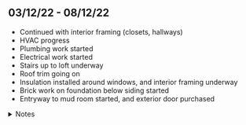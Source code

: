 ## 03/12/22 - 08/12/22

- Continued with interior framing (closets, hallways)
- HVAC progress
- Plumbing work started
- Electrical work started
- Stairs up to loft underway
- Roof trim going on
- Insulation installed around windows, and interior framing underway
- Brick work on foundation below siding started
- Entryway to mud room started, and exterior door purchased

<details>
<summary>Notes</summary>

_Jackson:_ This week felt good. Feeling like progress is being made at a good rate now. We were over on Wednesday and there were 5 different sets of contractors there working on different aspects of the house. Gives us hope that maybe the "ready in the next few weeks" for us to move back into the old part of the house might actually be reality.

</details>